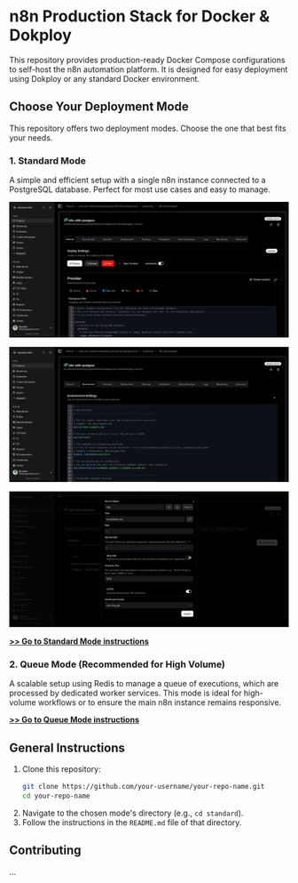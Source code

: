 # n8n Production Stack for Docker & Dokploy

This repository provides production-ready Docker Compose configurations to self-host the n8n automation platform. It is designed for easy deployment using Dokploy or any standard Docker environment.

## Choose Your Deployment Mode

This repository offers two deployment modes. Choose the one that best fits your needs.

### 1. Standard Mode

A simple and efficient setup with a single n8n instance connected to a PostgreSQL database. Perfect for most use cases and easy to manage.

![Standard Mode Deployment](./assets/zenploy-dokploy-docker-compose.png)

![Environment Settings](./assets/zenploy-dokploy-environment-settings.png)

![Domain Configuration](./assets/zenploy-dokploy-domains.png)

**[>> Go to Standard Mode instructions](./standard/)**

### 2. Queue Mode (Recommended for High Volume)

A scalable setup using Redis to manage a queue of executions, which are processed by dedicated worker services. This mode is ideal for high-volume workflows or to ensure the main n8n instance remains responsive.

**[>> Go to Queue Mode instructions](./queue/)**

## General Instructions

1.  Clone this repository:
    ```bash
    git clone https://github.com/your-username/your-repo-name.git
    cd your-repo-name
    ```
2.  Navigate to the chosen mode's directory (e.g., `cd standard`).
3.  Follow the instructions in the `README.md` file of that directory.

## Contributing
...
